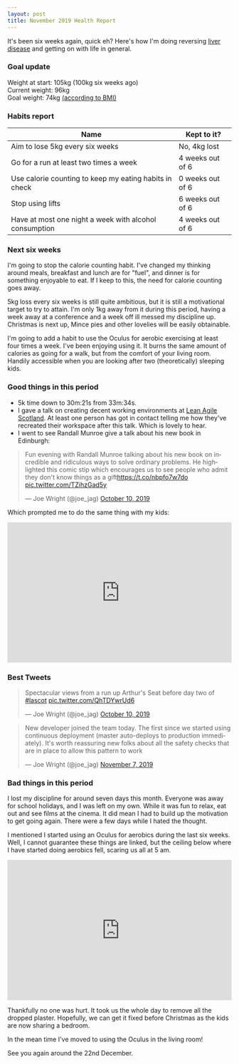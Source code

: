 ```yaml
---
layout: post
title: November 2019 Health Report
---
```


It's been six weeks again, quick eh? Here's how I'm doing reversing [liver disease](/2019/liver-disease) and getting on with life in general.

### Goal update

Weight at start: 105kg (100kg six weeks ago)
<br/>Current weight: 96kg
<br/>Goal weight: 74kg [(according to BMI)](https://www.nhs.uk/live-well/healthy-weight/bmi-calculator/)

### Habits report

|Name|Kept to it?|
| -- | --------- |
|Aim to lose 5kg every six weeks| No, 4kg lost |
|Go for a run at least two times a week| 4 weeks out of 6 |
|Use calorie counting to keep my eating habits in check| 0 weeks out of 6 |
|Stop using lifts| 6 weeks out of 6 |
|Have at most one night a week with alcohol consumption| 4 weeks out of 6 |

### Next six weeks

I'm going to stop the calorie counting habit. I've changed my thinking around meals, breakfast and lunch are for "fuel", and dinner is for something enjoyable to eat. If I keep to this, the need for calorie counting goes away.

5kg loss every six weeks is still quite ambitious, but it is still a motivational target to try to attain. I'm only 1kg away from it during this period, having a week away at a conference and a week off ill messed my discipline up. Christmas is next up, Mince pies and other lovelies will be easily obtainable.

I'm going to add a habit to use the Oculus for aerobic exercising at least four times a week. I've been enjoying using it. It burns the same amount of calories as going for a walk, but from the comfort of your living room. Handily accessible when you are looking after two (theoretically) sleeping kids.

### Good things in this period

* 5k time down to 30m:21s from 33m:34s.
* I gave a talk on creating decent working environments at [Lean Agile Scotland](https://2019.leanagile.scot/programme/good-bad-open-plan-creating-environments-collaborative-knowledge-work). At least one person has got in contact telling me how they've recreated their workspace after this talk. Which is lovely to hear.
* I went to see Randall Munroe give a talk about his new book in Edinburgh:

<blockquote class="twitter-tweet"><p lang="en" dir="ltr">Fun evening with Randall Munroe talking about his new book on incredible and ridiculous ways to solve ordinary problems. He highlighted this comic stip which encourages us to see people who admit they don&#39;t know things as a gift<a href="https://t.co/nbpfo7w7do">https://t.co/nbpfo7w7do</a> <a href="https://t.co/TZihzGad5y">pic.twitter.com/TZihzGad5y</a></p>&mdash; Joe Wright (@joe_jag) <a href="https://twitter.com/joe_jag/status/1182400006340464640?ref_src=twsrc%5Etfw">October 10, 2019</a></blockquote> <script async src="https://platform.twitter.com/widgets.js" charset="utf-8"></script>

Which prompted me to do the same thing with my kids:

<iframe width="100%" height="315" src="https://www.youtube.com/embed/h5EgZGaGPAI" frameborder="0" allow="accelerometer; autoplay; encrypted-media; gyroscope; picture-in-picture" allowfullscreen></iframe>

### Best Tweets

<blockquote class="twitter-tweet"><p lang="en" dir="ltr">Spectacular views from a run up Arthur&#39;s Seat before day two of <a href="https://twitter.com/hashtag/lascot?src=hash&amp;ref_src=twsrc%5Etfw">#lascot</a> <a href="https://t.co/QhTDYwrUd6">pic.twitter.com/QhTDYwrUd6</a></p>&mdash; Joe Wright (@joe_jag) <a href="https://twitter.com/joe_jag/status/1182200718855458817?ref_src=twsrc%5Etfw">October 10, 2019</a></blockquote> <script async src="https://platform.twitter.com/widgets.js" charset="utf-8"></script>

<blockquote class="twitter-tweet"><p lang="en" dir="ltr">New developer joined the team today. The first since we started using continuous deployment (master auto-deploys to production immediately). It&#39;s worth reassuring new folks about all the safety checks that are in place to allow this pattern to work</p>&mdash; Joe Wright (@joe_jag) <a href="https://twitter.com/joe_jag/status/1192493108853977088?ref_src=twsrc%5Etfw">November 7, 2019</a></blockquote> <script async src="https://platform.twitter.com/widgets.js" charset="utf-8"></script>


### Bad things in this period

I lost my discipline for around seven days this month. Everyone was away for school holidays, and I was left on my own. While it was fun to relax, eat out and see films at the cinema. It did mean I had to build up the motivation to get going again. There were a few days while I hated the thought.

I mentioned I started using an Oculus for aerobics during the last six weeks. Well, I cannot guarantee these things are linked, but the ceiling below where I have started doing aerobics fell, scaring us all at 5 am.

<iframe width="100%" height="315" src="https://www.youtube.com/embed/x4jSrhsM5Ps" frameborder="0" allow="accelerometer; autoplay; encrypted-media; gyroscope; picture-in-picture" allowfullscreen></iframe>

Thankfully no one was hurt. It took us the whole day to remove all the dropped plaster. Hopefully, we can get it fixed before Christmas as the kids are now sharing a bedroom.

In the mean time I've moved to using the Oculus in the living room!

See you again around the 22nd December.